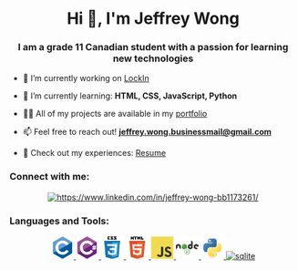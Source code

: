 <h1 align="center">Hi 👋, I'm Jeffrey Wong</h1>
<h3 align="center">I am a grade 11 Canadian student with a passion for learning new technologies</h3>

- 🔭 I’m currently working on [LockIn](https://github.com/JeffreyWongg/chrome-extension-app-lockin/)

- 🌱 I’m currently learning: **HTML, CSS, JavaScript, Python**

- 👨‍💻 All of my projects are available in my [portfolio](https://jeffreywongg.github.io/html-css-js-portfolio/)

- 📫 Feel free to reach out! **jeffrey.wong.businessmail@gmail.com**

- 📄 Check out my experiences: [Resume](https://drive.google.com/file/d/1LvFdP5HM8et2E0P6cAnq01znCjOX1zvy/view?usp=sharing)
  

<h3 align="left">Connect with me:</h3>
<p align="center">
<a href="https://www.linkedin.com/in/jeffrey-wong-bb1173261/" target="_blank"><img align="center" src="https://raw.githubusercontent.com/rahuldkjain/github-profile-readme-generator/master/src/images/icons/Social/linked-in-alt.svg" alt="https://www.linkedin.com/in/jeffrey-wong-bb1173261/" height="30" width="40" /></a>
</p>

<h3 align="left">Languages and Tools:</h3>
<p align="center"> <a href="https://www.cprogramming.com/" target="_blank" rel="noreferrer"> <img src="https://raw.githubusercontent.com/devicons/devicon/master/icons/c/c-original.svg" alt="c" width="40" height="40"/> </a> <a href="https://www.w3schools.com/cs/" target="_blank" rel="noreferrer"> <img src="https://raw.githubusercontent.com/devicons/devicon/master/icons/csharp/csharp-original.svg" alt="csharp" width="40" height="40"/> </a> <a href="https://www.w3schools.com/css/" target="_blank" rel="noreferrer"> <img src="https://raw.githubusercontent.com/devicons/devicon/master/icons/css3/css3-original-wordmark.svg" alt="css3" width="40" height="40"/> </a> <a href="https://www.w3.org/html/" target="_blank" rel="noreferrer"> <img src="https://raw.githubusercontent.com/devicons/devicon/master/icons/html5/html5-original-wordmark.svg" alt="html5" width="40" height="40"/> </a> <a href="https://developer.mozilla.org/en-US/docs/Web/JavaScript" target="_blank" rel="noreferrer"> <img src="https://raw.githubusercontent.com/devicons/devicon/master/icons/javascript/javascript-original.svg" alt="javascript" width="40" height="40"/> </a> <a href="https://nodejs.org" target="_blank" rel="noreferrer"> <img src="https://raw.githubusercontent.com/devicons/devicon/master/icons/nodejs/nodejs-original-wordmark.svg" alt="nodejs" width="40" height="40"/> </a> <a href="https://www.python.org" target="_blank" rel="noreferrer"> <img src="https://raw.githubusercontent.com/devicons/devicon/master/icons/python/python-original.svg" alt="python" width="40" height="40"/> </a> <a href="https://www.sqlite.org/" target="_blank" rel="noreferrer"> <img src="https://www.vectorlogo.zone/logos/sqlite/sqlite-icon.svg" alt="sqlite" width="40" height="40"/> </a> </p>

